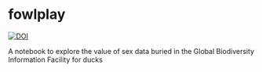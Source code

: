 # fowlplay

<!-- badges: start -->
[![DOI](https://zenodo.org/badge/DOI/10.5281/zenodo.12793619.svg)](https://doi.org/10.5281/zenodo.12793619)
<!-- badges: end -->

A notebook to explore the value of sex data buried in the Global Biodiversity Information Facility for ducks
